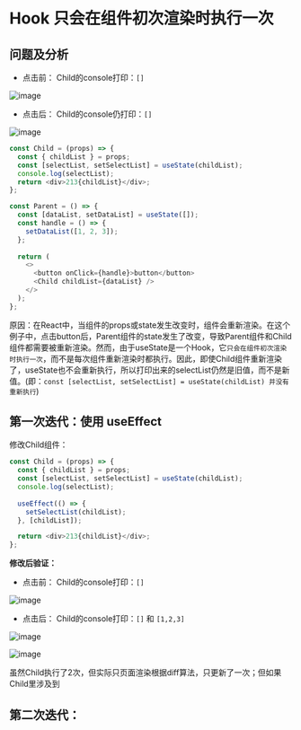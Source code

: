 # Hook 只会在组件初次渲染时执行一次

## 问题及分析
- 点击前： Child的console打印：`[]`

![image](https://user-images.githubusercontent.com/74364990/233003245-1954502f-0fcf-4bfc-9030-12be8f880f66.png)


- 点击后： Child的console仍打印：`[]`

![image](https://user-images.githubusercontent.com/74364990/233003421-5944302a-bc85-4f52-85b0-d599b3ea10af.png)



```js
const Child = (props) => {
  const { childList } = props;
  const [selectList, setSelectList] = useState(childList); 
  console.log(selectList);
  return <div>213{childList}</div>;
};

const Parent = () => {
  const [dataList, setDataList] = useState([]);
  const handle = () => {
    setDataList([1, 2, 3]);
  };
  
  return (
    <>
      <button onClick={handle}>button</button>
      <Child childList={dataList} />
    </>
  );
};
```
 
原因：在React中，当组件的props或state发生改变时，组件会重新渲染。在这个例子中，点击button后，Parent组件的state发生了改变，导致Parent组件和Child组件都需要被重新渲染。然而，由于useState是一个Hook，它`只会在组件初次渲染时执行一次`，而不是每次组件重新渲染时都执行。因此，即使Child组件重新渲染了，useState也不会重新执行，所以打印出来的selectList仍然是旧值，而不是新值。(即：`const [selectList, setSelectList] = useState(childList) 并没有重新执行`)

## 第一次迭代：使用 useEffect

修改Child组件：
```js
const Child = (props) => {
  const { childList } = props;
  const [selectList, setSelectList] = useState(childList);
  console.log(selectList);
  
  useEffect(() => {
    setSelectList(childList);
  }, [childList]);

  return <div>213{childList}</div>;
};
```
**修改后验证：**

- 点击前： Child的console打印：`[]`

![image](https://user-images.githubusercontent.com/74364990/233003245-1954502f-0fcf-4bfc-9030-12be8f880f66.png)

- 点击后： Child的console打印：`[]` 和 `[1,2,3]`

![image](https://user-images.githubusercontent.com/74364990/233011116-ab5e808a-ce9a-4418-8cd3-989e8e99f98a.png)

![image](https://user-images.githubusercontent.com/74364990/233011156-0e3e0962-a6c9-4564-9d20-b22c88fa8b3e.png)


虽然Child执行了2次，但实际只页面渲染根据diff算法，只更新了一次；但如果Child里涉及到

## 第二次迭代：
